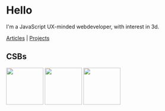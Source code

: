 
Hello
===

I'm a JavaScript UX-minded webdeveloper, with interest in 3d.

[Articles](articles) | [Projects](projects)

## CSBs

<a href="https://codesandbox.io/s/sew669"><img height="100" src="https://codesandbox.io/api/v1/sandboxes/sew669/screenshot.png" /></a>
<a href="https://codesandbox.io/s/2cemck"><img height="100" src="https://codesandbox.io/api/v1/sandboxes/2cemck/screenshot.png" /></a>
<a href="https://codesandbox.io/s/7bzgpg"><img height="100" src="https://codesandbox.io/api/v1/sandboxes/7bzgpg/screenshot.png" /></a>

